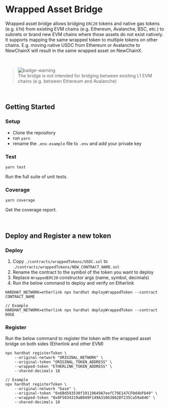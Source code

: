 # Wrapped Asset Bridge

Wrapped asset bridge allows bridging `ERC20` tokens and native gas tokens (e.g. `ETH`) from existing EVM chains (e.g. Ethereum, Avalanche, BSC, etc.) to subnets or brand new EVM chains where those assets do not exist natively. It supports mapping the same wrapped token to multiple tokens on other chains. E.g. moving native USDC from Ethereum or Avalanche to NewChainX will result in the same wrapped asset on NewChainX.


<br>


[badge-warning]: https://github.com/Mqxx/GitHub-Markdown/blob/main/blockquotes/badge/dark-theme/warning.svg 'Warning'

> ![badge-warning][badge-warning]<br>
> The bridge is not intended for bridging between existing L1 EVM chains (e.g. between Ethereum and Avalanche)

<br>

## Getting Started

### Setup

- Clone the repository
- run `yarn`
- rename the `.env.example` file to `.env` and add your private key

### Test

`yarn test`

Run the full suite of unit tests.

### Coverage

`yarn coverage`

Get the coverage report.

<br>

## Deploy and Register a new token

### Deploy

1. Copy `./contracts/wrappedTokens/USDC.sol` to `./contracts/wrappedTokens/NEW_CONTRACT_NAME.sol`
2. Rename the contract to the symbol of the token you want to deploy
3. Replace `WrappedERC20` constructor args (name, symbol, decimals)
4. Run the below command to deploy and verify on Etherlink

```
HARDHAT_NETWORK=etherlink npx hardhat deployWrappedToken --contract CONTRACT_NAME

// Example
HARDHAT_NETWORK=etherlink npx hardhat deployWrappedToken --contract DOGE

```

### Register

Run the below command to register the token with the wrapped asset bridge on both sides (Etherlink and other EVM)

```
npx hardhat registerToken \
    --original-network "ORIGINAL_NETWORK" \
    --original-token "ORIGINAL_TOKEN_ADDRESS" \
    --wrapped-token "ETHERLINK_TOKEN_ADDRESS" \
    --shared-decimals 18

// Example
npx hardhat registerToken \
    --original-network "base" \
    --original-token "0x6Bd593530f19119649A7eefC79E147CF0d4bFD49" \
    --wrapped-token "0x8F5034319aB049F149A31063862Df235Ca59a846" \
    --shared-decimals 18

```